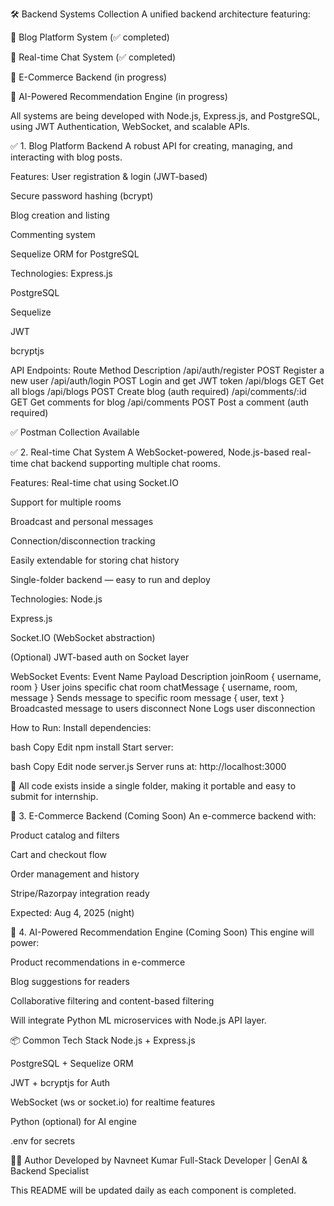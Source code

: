 🛠️ Backend Systems Collection
A unified backend architecture featuring:

📝 Blog Platform System (✅ completed)

💬 Real-time Chat System (✅ completed)

🛒 E-Commerce Backend (in progress)

🧠 AI-Powered Recommendation Engine (in progress)

All systems are being developed with Node.js, Express.js, and PostgreSQL, using JWT Authentication, WebSocket, and scalable APIs.

✅ 1. Blog Platform Backend
A robust API for creating, managing, and interacting with blog posts.

Features:
User registration & login (JWT-based)

Secure password hashing (bcrypt)

Blog creation and listing

Commenting system

Sequelize ORM for PostgreSQL

Technologies:
Express.js

PostgreSQL

Sequelize

JWT

bcryptjs

API Endpoints:
Route	Method	Description
/api/auth/register	POST	Register a new user
/api/auth/login	POST	Login and get JWT token
/api/blogs	GET	Get all blogs
/api/blogs	POST	Create blog (auth required)
/api/comments/:id	GET	Get comments for blog
/api/comments	POST	Post a comment (auth required)

✅ Postman Collection Available

✅ 2. Real-time Chat System
A WebSocket-powered, Node.js-based real-time chat backend supporting multiple chat rooms.

Features:
Real-time chat using Socket.IO

Support for multiple rooms

Broadcast and personal messages

Connection/disconnection tracking

Easily extendable for storing chat history

Single-folder backend — easy to run and deploy

Technologies:
Node.js

Express.js

Socket.IO (WebSocket abstraction)

(Optional) JWT-based auth on Socket layer

WebSocket Events:
Event Name	Payload	Description
joinRoom	{ username, room }	User joins specific chat room
chatMessage	{ username, room, message }	Sends message to specific room
message	{ user, text }	Broadcasted message to users
disconnect	None	Logs user disconnection

How to Run:
Install dependencies:

bash
Copy
Edit
npm install
Start server:

bash
Copy
Edit
node server.js
Server runs at: http://localhost:3000

📁 All code exists inside a single folder, making it portable and easy to submit for internship.

🛒 3. E-Commerce Backend (Coming Soon)
An e-commerce backend with:

Product catalog and filters

Cart and checkout flow

Order management and history

Stripe/Razorpay integration ready

Expected: Aug 4, 2025 (night)

🤖 4. AI-Powered Recommendation Engine (Coming Soon)
This engine will power:

Product recommendations in e-commerce

Blog suggestions for readers

Collaborative filtering and content-based filtering

Will integrate Python ML microservices with Node.js API layer.

📦 Common Tech Stack
Node.js + Express.js

PostgreSQL + Sequelize ORM

JWT + bcryptjs for Auth

WebSocket (ws or socket.io) for realtime features

Python (optional) for AI engine

.env for secrets

🧑‍💻 Author
Developed by Navneet Kumar
Full-Stack Developer | GenAI & Backend Specialist

This README will be updated daily as each component is completed.

